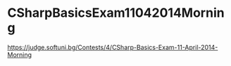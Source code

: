 # CSharpBasicsExam11042014Morning

https://judge.softuni.bg/Contests/4/CSharp-Basics-Exam-11-April-2014-Morning